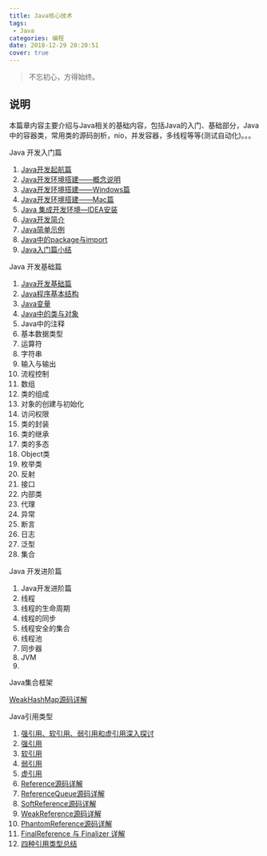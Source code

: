 ```yaml
---
title: Java核心技术
tags: 
 - Java
categories: 编程
date: 2018-12-29 20:20:51
cover: true
---
```


> 不忘初心，方得始终。

## 说明

本篇章内容主要介绍与Java相关的基础内容，包括Java的入门、基础部分，Java中的容器类，常用类的源码剖析，nio，并发容器，多线程等等(测试自动化)。。。

<LabelBlock>Java 开发入门篇  </LabelBlock>

1. [Java开发起航篇](../java/introduction/java-started.html)
2. [Java开发环境搭建——概念说明](../java/introduction/java-environment.html)
3. [Java开发环境搭建——Windows篇](../java/introduction/java-environment-windows.html)
4. [Java开发环境搭建——Mac篇](../java/introduction/java-environment-mac.html)
5. [Java 集成开发环境—IDEA安装](../java/introduction/java-ide.html)
6. [Java开发简介](../java/introduction/java-introduction.html)
7. [Java简单示例](../java/introduction/java-simple-example.html)
8. [Java中的package与import](../java/introduction/java-package.html)
9. [Java入门篇小结](../java/introduction/java-primer-conclusion.html)

<LabelBlock>Java 开发基础篇  </LabelBlock>

1. [Java开发基础篇](../java/basic/java-basic.html)
2. [Java程序基本结构](../java/basic/java-simple-structure.html)
3. [Java变量](../java/basic/java-variable.html)
4. [Java中的类与对象](../java/basic/java-class.html)
5. Java中的注释
6. 基本数据类型
7. 运算符
8. 字符串
9. 输入与输出
10. 流程控制
11. 数组
12. 类的组成
13. 对象的创建与初始化
14. 访问权限
15. 类的封装
16. 类的继承
17. 类的多态
18. Object类
19. 枚举类
20. 反射
21. 接口
22. 内部类
23. 代理
24. 异常
25. 断言
26. 日志
27. 泛型
28. 集合

<LabelBlock>Java 开发进阶篇  </LabelBlock>

1. Java开发进阶篇
2. 线程
3. 线程的生命周期
4. 线程的同步
5. 线程安全的集合
6. 线程池
7. 同步器
8. JVM
9. 

<LabelBlock>Java集合框架  </LabelBlock>

[WeakHashMap源码详解](../java/collections/weakhashmap-code-detail.html)

<LabelBlock>Java引用类型  </LabelBlock>

1. [强引用、软引用、弱引用和虚引用深入探讨](../java/reference/four-kinds-of-reference.html)
2. [强引用](../java/reference/strong-reference.html)
3. [软引用](../java/reference/soft-reference.html)
4. [弱引用](../java/reference/weak-reference.html)
5. [虚引用](../java/reference/phantom-reference.html)
6. [Reference源码详解](../java/reference/reference-code-detail.html)
7. [ReferenceQueue源码详解](../java/reference/reference-queue-code-detail.html)
8. [SoftReference源码详解](../java/reference/soft-reference-code-detail.html)
9. [WeakReference源码详解](../java/reference/weak-reference-code-detail.html)
10. [PhantomReference源码详解](../java/reference/phantom-reference-code-detail.html)
11. [FinalReference 与 Finalizer 详解](../java/reference/final-reference-code-detail.html)
12. [四种引用类型总结](../java/reference/reference-summary.html)
